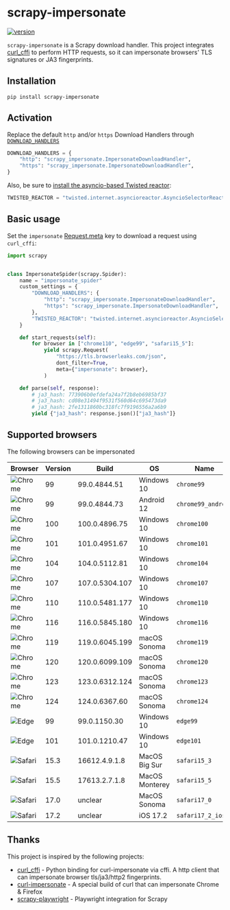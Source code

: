 # scrapy-impersonate
[![version](https://img.shields.io/pypi/v/scrapy-impersonate.svg)](https://pypi.python.org/pypi/scrapy-impersonate)

`scrapy-impersonate` is a Scrapy download handler. This project integrates [curl_cffi](https://github.com/yifeikong/curl_cffi) to perform HTTP requests, so it can impersonate browsers' TLS signatures or JA3 fingerprints.


## Installation

```
pip install scrapy-impersonate
```

## Activation

Replace the default `http` and/or `https` Download Handlers through [`DOWNLOAD_HANDLERS`](https://docs.scrapy.org/en/latest/topics/settings.html#download-handlers)

```python
DOWNLOAD_HANDLERS = {
    "http": "scrapy_impersonate.ImpersonateDownloadHandler",
    "https": "scrapy_impersonate.ImpersonateDownloadHandler",
}
```

Also, be sure to [install the asyncio-based Twisted reactor](https://docs.scrapy.org/en/latest/topics/asyncio.html#installing-the-asyncio-reactor):

```python
TWISTED_REACTOR = "twisted.internet.asyncioreactor.AsyncioSelectorReactor"
```

## Basic usage

Set the `impersonate` [Request.meta](https://docs.scrapy.org/en/latest/topics/request-response.html#scrapy.http.Request.meta) key to download a request using `curl_cffi`:

```python
import scrapy


class ImpersonateSpider(scrapy.Spider):
    name = "impersonate_spider"
    custom_settings = {
        "DOWNLOAD_HANDLERS": {
            "http": "scrapy_impersonate.ImpersonateDownloadHandler",
            "https": "scrapy_impersonate.ImpersonateDownloadHandler",
        },
        "TWISTED_REACTOR": "twisted.internet.asyncioreactor.AsyncioSelectorReactor",
    }

    def start_requests(self):
        for browser in ["chrome110", "edge99", "safari15_5"]:
            yield scrapy.Request(
                "https://tls.browserleaks.com/json",
                dont_filter=True,
                meta={"impersonate": browser},
            )

    def parse(self, response):
        # ja3_hash: 773906b0efdefa24a7f2b8eb6985bf37
        # ja3_hash: cd08e31494f9531f560d64c695473da9
        # ja3_hash: 2fe1311860bc318fc7f9196556a2a6b9
        yield {"ja3_hash": response.json()["ja3_hash"]}
```

## Supported browsers

The following browsers can be impersonated

| Browser | Version | Build | OS | Name |
| --- | --- | --- | --- | --- |
| ![Chrome](https://raw.githubusercontent.com/alrra/browser-logos/main/src/chrome/chrome_24x24.png "Chrome") | 99 | 99.0.4844.51 | Windows 10 | `chrome99` |
| ![Chrome](https://raw.githubusercontent.com/alrra/browser-logos/main/src/chrome/chrome_24x24.png "Chrome") | 99 | 99.0.4844.73 | Android 12 | `chrome99_android` |
| ![Chrome](https://raw.githubusercontent.com/alrra/browser-logos/main/src/chrome/chrome_24x24.png "Chrome") | 100 | 100.0.4896.75 | Windows 10 | `chrome100` |
| ![Chrome](https://raw.githubusercontent.com/alrra/browser-logos/main/src/chrome/chrome_24x24.png "Chrome") | 101 | 101.0.4951.67 | Windows 10 | `chrome101` |
| ![Chrome](https://raw.githubusercontent.com/alrra/browser-logos/main/src/chrome/chrome_24x24.png "Chrome") | 104 | 104.0.5112.81 | Windows 10 | `chrome104` |
| ![Chrome](https://raw.githubusercontent.com/alrra/browser-logos/main/src/chrome/chrome_24x24.png "Chrome") | 107 | 107.0.5304.107 | Windows 10 | `chrome107` |
| ![Chrome](https://raw.githubusercontent.com/alrra/browser-logos/main/src/chrome/chrome_24x24.png "Chrome") | 110 | 110.0.5481.177 | Windows 10 | `chrome110` |
| ![Chrome](https://raw.githubusercontent.com/alrra/browser-logos/main/src/chrome/chrome_24x24.png "Chrome") | 116 | 116.0.5845.180 | Windows 10 | `chrome116` |
| ![Chrome](https://raw.githubusercontent.com/alrra/browser-logos/main/src/chrome/chrome_24x24.png "Chrome") | 119 | 119.0.6045.199 | macOS Sonoma | `chrome119` |
| ![Chrome](https://raw.githubusercontent.com/alrra/browser-logos/main/src/chrome/chrome_24x24.png "Chrome") | 120 | 120.0.6099.109 | macOS Sonoma | `chrome120` |
| ![Chrome](https://raw.githubusercontent.com/alrra/browser-logos/main/src/chrome/chrome_24x24.png "Chrome") | 123 | 123.0.6312.124	| macOS Sonoma | `chrome123` |
| ![Chrome](https://raw.githubusercontent.com/alrra/browser-logos/main/src/chrome/chrome_24x24.png "Chrome") | 124 | 124.0.6367.60 | macOS Sonoma | `chrome124` |
| ![Edge](https://raw.githubusercontent.com/alrra/browser-logos/main/src/edge/edge_24x24.png "Edge") | 99 | 99.0.1150.30 | Windows 10 | `edge99` |
| ![Edge](https://raw.githubusercontent.com/alrra/browser-logos/main/src/edge/edge_24x24.png "Edge") | 101 | 101.0.1210.47 | Windows 10 | `edge101` |
| ![Safari](https://github.com/alrra/browser-logos/blob/main/src/safari/safari_24x24.png "Safari") | 15.3 | 16612.4.9.1.8 | MacOS Big Sur | `safari15_3` |
| ![Safari](https://github.com/alrra/browser-logos/blob/main/src/safari/safari_24x24.png "Safari") | 15.5 | 17613.2.7.1.8 | MacOS Monterey | `safari15_5` |
| ![Safari](https://github.com/alrra/browser-logos/blob/main/src/safari/safari_24x24.png "Safari") | 17.0 | unclear | MacOS Sonoma | `safari17_0` |
| ![Safari](https://github.com/alrra/browser-logos/blob/main/src/safari/safari_24x24.png "Safari") | 17.2 | unclear | iOS 17.2 | `safari17_2_ios` |

## Thanks

This project is inspired by the following projects:

+ [curl_cffi](https://github.com/yifeikong/curl_cffi) - Python binding for curl-impersonate via cffi. A http client that can impersonate browser tls/ja3/http2 fingerprints.
+ [curl-impersonate](https://github.com/lwthiker/curl-impersonate) - A special build of curl that can impersonate Chrome & Firefox
+ [scrapy-playwright](https://github.com/scrapy-plugins/scrapy-playwright) - Playwright integration for Scrapy
